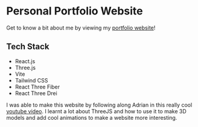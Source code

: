 # Personal Portfolio Website

Get to know a bit about me by viewing my <a href="https://shivanibhk.github.io/" target="_blank" rel="noopener noreferrer">portfolio website</a>!

## Tech Stack

- React.js
- Three.js
- Vite
- Tailwind CSS
- React Three Fiber
- React Three Drei

I was able to make this website by following along Adrian in this really cool [youtube video](https://www.youtube.com/watch?v=0fYi8SGA20k). I learnt a lot about ThreeJS and how to use it to make 3D models and add cool animations to make a website more interesting.
